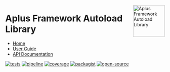 <a href="https://gitlab.com/aplus-framework/libraries/autoload"><img src="https://gitlab.com/aplus-framework/libraries/autoload/-/raw/master/guide/image.png" alt="Aplus Framework Autoload Library" align="right" width="100"></a>

# Aplus Framework Autoload Library

- [Home](https://aplus-framework.com/packages/autoload)
- [User Guide](https://docs.aplus-framework.com/guides/libraries/autoload/index.html)
- [API Documentation](https://docs.aplus-framework.com/packages/autoload.html)

[![tests](https://github.com/aplus-framework/autoload/actions/workflows/tests.yml/badge.svg)](https://github.com/aplus-framework/autoload/actions/workflows/tests.yml)
[![pipeline](https://gitlab.com/aplus-framework/libraries/autoload/badges/master/pipeline.svg)](https://gitlab.com/aplus-framework/libraries/autoload/-/pipelines?scope=branches)
[![coverage](https://gitlab.com/aplus-framework/libraries/autoload/badges/master/coverage.svg?job=test:php)](https://aplus-framework.gitlab.io/libraries/autoload/coverage/)
[![packagist](https://img.shields.io/packagist/v/aplus/autoload)](https://packagist.org/packages/aplus/autoload)
[![open-source](https://img.shields.io/badge/open--source-sponsor-magenta)](https://aplus-framework.com/sponsor)

